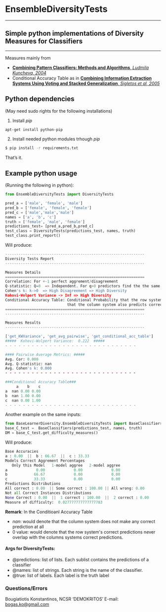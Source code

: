 # EnsembleDiversityTests
***
## Simple python implementations of Diversity Measures for Classifiers
***
Measures mainly from
- [**Combining Pattern Classifiers: Methods and Algorithms**, *Ludmila Kuncheva, 2004*](http://www.ccas.ru/voron/download/books/machlearn/kuncheva04combining.pdf)
- Conditional Accuracy Table as in [**Combining Information Extraction Systems Using Voting
and Stacked Generalization**, *Sigletos et al, 2005*](http://www.jmlr.org/papers/volume6/sigletos05a/sigletos05a.pdf)

## Python dependencies

(May need sudo rights for the following installations)

1. Install _pip_
```sh
apt-get install python-pip
```
2. Install  needed python modules trhough _pip_

```sh
$ pip install -r requirements.txt
```

That’s it.

## Example python usage

(Running the following in python):

```python
from EnsembleDiversityTests import DiversityTests

pred_a = ['male', 'female', 'male']
pred_b = ['female', 'female', 'female']
pred_c = ['male','male','male']
names = ['a', 'b', 'c']
truth = ['female', 'male', 'female']
predictions_test= [pred_a,pred_b,pred_c]
test_class = DiversityTests(predictions_test, names, truth)
test_class.print_report()
```
Will produce:
```python
---------------------------------------------------------------
Diversity Tests Report
---------------------------------------------------------------

Measures Details
===============================================================
Correlation: For +-1 perfect aggrement/disagreement
Q-statistic: Q=0  => Independent. For q>0 predictors find the the same results
Cohen's k: k->0  => High Disagreement => High Diversity
Kohovi-Wolpert Variance -> Inf => High Diversity
Conditional Accuracy Table: Conditional Probability that the row system predicts correctly, given
                            that the column system also predicts correctly
===============================================================
---------------------------------------------------------------

Measures Results
---------------------------------------------------------------

['get_KWVariance', 'get_avg_pairwise', 'get_conditional_acc_table']
#####  Kohovi-Wolpert Variance:  0.222  #####
- - - - - - - - - - - - - - - - - - - - - - - - - - - - - -

#### Pairwise Average Metrics: #####
Avg. Cor: 0.000
Avg. Q-statistic: nan
Avg. Cohen's k: 0.000
- - - - - - - - - - - - - - - - - - - - - - - - - - - - - -

###Conditional Accuracy Table###
     a    b    c
a  nan 0.00 0.00
b  nan 1.00 0.00
c  nan 0.00 1.00
- - - - - - - - - - - - - - - - - - - - - - - - - - - - - -

```
Another example on the same inputs:
```python
from BaseLearnerDiversity.EnsembleDiversityTests import BaseClassifiers
base_C_test =  BaseClassifiers(predictions_test, names, truth)
DM = base_C_test.get_difficulty_measures()
```
Will produce:
```python
Base Accuracies
a : 0.00  ||  b : 66.67  ||  c : 33.33  
Models Correct Aggrement Percentages
   Only this Model   1-model aggree   2-model aggree
a             0.00             0.00             0.00
b            66.67             0.00             0.00
c            33.33             0.00             0.00
Predictions Distributions
All correct : 0.00  || Some correct : 100.00 || All wrong: 0.00 
Not all Correct Instances Distributions
None Correct : 0.00  ||  1 correct : 100.00  ||  2 correct : 0.00  
Measure of difficulty: 	0.027777777777777783 

```
**Remark**:
In the Conditioanl Accuracy Table
- *nan*: would denote that the column system does not make any correct prediction at all
- 0 value: would denote that the row system's correct predictions never overlap with the columns systems correct predictions.


#### Args for DiversityTests:
- @predictions: list of lists. Each sublist contains the predictions
                      of a classifier
- @names: list of strings. Each string is the name of the classifier.
- @true: list of labels. Each label is the truth label



### Questions/Errors
Bougiatiotis Konstantinos, NCSR ‘DEMOKRITOS’
E-mail: bogas.ko@gmail.com
